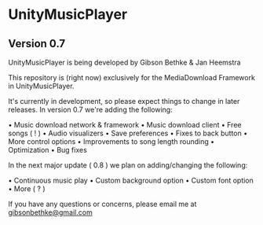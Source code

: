 UnityMusicPlayer
================
Version 0.7
---

UnityMusicPlayer is being developed by
Gibson Bethke & Jan Heemstra

This repository is (right now) exclusively for the MediaDownload Framework in UnityMusicPlayer.

It's currently in development, so please expect things to change in later releases.
In version 0.7 we're adding the following:

• Music download network & framework
• Music download client
• Free songs ( ! )
• Audio visualizers
• Save preferences
• Fixes to back button
• More control options
• Improvements to song length rounding
• Optimization
• Bug fixes

In the next major update ( 0.8 ) we plan on adding/changing the following:

• Continuous music play
• Custom background option
• Custom font option
• More ( ? )

If you have any questions or concerns, please email me at gibsonbethke@gmail.com
